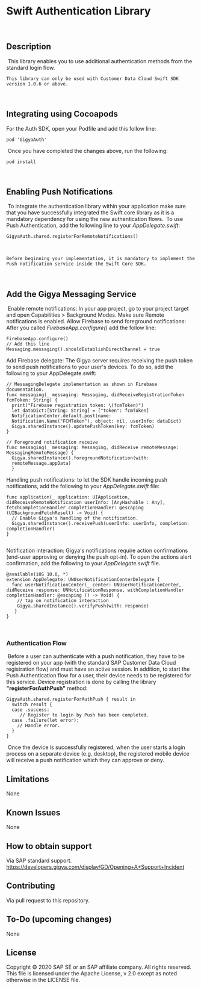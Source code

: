 # Swift Authentication Library
​
## Description
​
This library enables you to use additional authentication methods from the standard login flow.
​
```
This library can only be used with Customer Data Cloud Swift SDK version 1.0.6 or above.
```
​
## Integrating using Cocoapods
For the Auth SDK, open your Podfile and add this follow line:
```
pod 'GigyaAuth'
```
​
Once you have completed the changes above, run the following:
```
pod install
```
​
## Enabling Push Notifications
​
To integrate the authentication library within your application make sure that you have successfully integrated the Swift core library as it is a mandatory dependency for using the new authentication flows.
​
To use Push Authentication, add the following line to your *AppDelegate.swift*:
```
GigyaAuth.shared.registerForRemoteNotifications()
```
​
```
Before beginning your implementation, it is mandatory to implement the Push notification service inside the Swift Core SDK.
```
​
## Add the Gigya Messaging Service
​
Enable remote notifications: In your app project, go to your project target and open Capabilities > Background Modes. Make sure Remote notifications is enabled.
Allow Firebase to send foreground notifications: After you called *FirebaseApp.configure()* add the follow line:
```
FirebaseApp.configure()
// Add this line
Messaging.messaging().shouldEstablishDirectChannel = true
```
Add Firebase delegate: The Gigya server requires receiving the push token to send push notifications to your user's devices. To do so, add the following to your AppDelegate.swift:
```
// MessagingDelegate implementation as shown in Firebase documentation.
func messaging(_ messaging: Messaging, didReceiveRegistrationToken fcmToken: String) {
  print("Firebase registration token: \(fcmToken)")
  let dataDict:[String: String] = ["token": fcmToken]
  NotificationCenter.default.post(name:
  Notification.Name("FCMToken"), object: nil, userInfo: dataDict)
  Gigya.sharedInstance().updatePushToken(key: fcmToken)
}
​
// Foreground notification receive
func messaging(_ messaging: Messaging, didReceive remoteMessage: MessagingRemoteMessage) {
  Gigya.sharedInstance().foregroundNotification(with:
  remoteMessage.appData)
  }
```
Handling push notifications: to let the SDK handle incoming push notifications, add the following to your *AppDelegate.swift* file:
```
func application(_ application: UIApplication, didReceiveRemoteNotification userInfo: [AnyHashable : Any], fetchCompletionHandler completionHandler: @escaping (UIBackgroundFetchResult) -> Void) {
  // Enable Gigya's handling of the notification.
  Gigya.sharedInstance().receivePush(userInfo: userInfo, completion: completionHandler)
}
​
```
Notification interaction: Gigya's notifications require action confirmations (end-user approving or denying the push opt-in). To open the
actions alert confirmation, add the following to your *AppDelegate.swift* file.
```
@available(iOS 10.0, *)
extension AppDelegate: UNUserNotificationCenterDelegate {
  func userNotificationCenter(_ center: UNUserNotificationCenter, didReceive response: UNNotificationResponse, withCompletionHandler completionHandler: @escaping () -> Void) {
    // tap on notification interaction
    Gigya.sharedInstance().verifyPush(with: response)
   }
}
```
​
### Authentication Flow
​
Before a user can authenticate with a push notification, they have to be registered on your app (with the standard SAP Customer Data Cloud registration flow) and must have an active session.
In addition, to start the Push Authentication flow for a user, their device needs to be registered
for this service. Device registration is done by calling the library **"registerForAuthPush"** method:
​
```
GigyaAuth.shared.registerForAuthPush { result in
  switch result {
  case .success:
     // Register to login by Push has been completed.
  case .failure(let error):
    // Handle error.
  }
}
```
​
Once the device is successfully registered, when the user starts a login process on a separate device (e.g. desktop), the registered mobile device will receive a push notification which they can approve or deny.
​
## Limitations
None
​
## Known Issues
None
​
## How to obtain support
Via SAP standard support.
https://developers.gigya.com/display/GD/Opening+A+Support+Incident
​
## Contributing
Via pull request to this repository.
​
## To-Do (upcoming changes)
None
​
## License
Copyright © 2020 SAP SE or an SAP affiliate company. All rights reserved. This file is licensed under the Apache License, v 2.0 except as noted otherwise in the LICENSE file.

